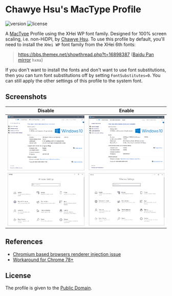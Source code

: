 # Chawye Hsu's MacType Profile

![version](https://img.shields.io/badge/Version-2.0.0-blue.svg?style=flat-square) ![license](https://img.shields.io/github/license/chawyehsu/mactype-profile.svg?style=flat-square)

A [MacType](https://github.com/snowie2000/mactype) Profile using the XHei WP font family.
Designed for 100% screen scaling, i.e. non-HiDPI, by [Chawye Hsu](https://github.com/chawyehsu).
To use this profile by default, you'll need to install the `XHei WP` font family from the XHei 6th fonts:
> https://bbs.themex.net/showthread.php?t=16898387 ([Baidu Pan mirror](https://pan.baidu.com/s/1VKBnGvMHSgzofOe_rythuw) `hxma`)

If you don't want to install the fonts and don't want to use font substitutions,
then you can turn font substitutions off by setting `FontSubstitutes=0`. You can
still apply the other settings of this profile to the system font.

## Screenshots

| Disable | Enable |
|---------|--------|
| ![](common-disable.png) | ![](common-enable.png) |
| ![](directwrite-disable.png) | ![](directwrite-enable.png) |

## References

- [Chromium based browsers renderer injection issue](https://github.com/snowie2000/mactype/issues/597#issuecomment-564949519)
- [Workaround for Chrome 78+](https://github.com/snowie2000/mactype/wiki/Google-Chrome#workaround-for-chrome-78)

## License

The profile is given to the [Public Domain](LICENSE).
